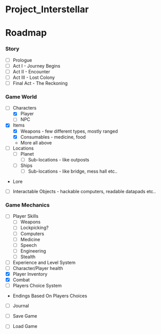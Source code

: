 # Project_Interstellar

# Roadmap

### Story
* [ ] Prologue
* [ ] Act I - Journey Begins
* [ ] Act II - Encounter
* [ ] Act III - Lost Colony
* [ ] Final Act - The Reckoning

### Game World
* [ ] Characters
    * [X] Player
    * [ ] NPC
* [X] Items
    * [X] Weapons - few different types, mostly ranged
    * [X] Consumables - medicine, food
    * [ ](Optional) More all above
* [ ] Locations
    * [ ] Planet 
        * [ ] Sub-locations - like outposts
    * [ ] Ships
        * [ ] Sub-locations - like bridge, mess hall etc..
* [ ](optional) Lore
* [ ] Interactable Objects - hackable computers, readable datapads etc..
 

### Game Mechanics
* [ ] Player Skills
    * [ ] Weapons
    * [ ] Lockpicking?
    * [ ] Computers
    * [ ] Medicine
    * [ ] Speech
    * [ ] Engineering
    * [ ] Stealth
* [ ] Experience and Level System
* [ ] Character/Player health
* [X] Player Inventory
* [X] Combat
* [ ] Players Choice System
 * [ ](Optional) Endings Based On Players Choices
* [ ] Journal

* [ ] Save Game
* [ ] Load Game




    
